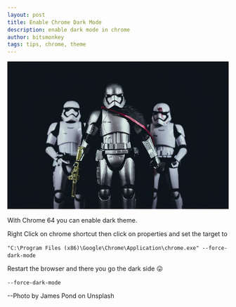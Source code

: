 ```yaml
---
layout: post
title: Enable Chrome Dark Mode
description: enable dark mode in chrome
author: bitsmonkey
tags: tips, chrome, theme
---
```


![dark-side](../img/dark-side.jpg)

With Chrome 64 you can enable dark theme.

Right Click on chrome shortcut then click on properties and set the target to

`"C:\Program Files (x86)\Google\Chrome\Application\chrome.exe" --force-dark-mode`

Restart the browser and there you go the dark side :stuck_out_tongue:

`--force-dark-mode` 

--Photo by James Pond on Unsplash